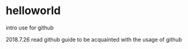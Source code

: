 # helloworld
intro use for github

2018.7.26
read github guide
to be acquainted with the usage of github
